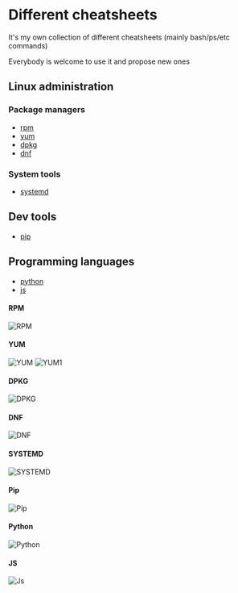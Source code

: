 # Different cheatsheets

It's my own collection of different cheatsheets (mainly bash/ps/etc commands)

Everybody is welcome to use it and propose new ones

## Linux administration

### Package managers

- [rpm](#RPM)
- [yum](#YUM)
- [dpkg](#DPKG)
- [dnf](#DNF)

### System tools

- [systemd](#SYSTEMD)

## Dev tools

- [pip](#Pip)

## Programming languages

- [python](#Python)
- [js](#JS)

#### RPM
![RPM](https://github.com/SvyatoslavFedynyak/cheatsheets/blob/master/files/rpm.jpg)

#### YUM
![YUM](https://github.com/SvyatoslavFedynyak/cheatsheets/blob/master/files/yum.png)
![YUM1](https://github.com/SvyatoslavFedynyak/cheatsheets/blob/master/files/yum1.png)

#### DPKG
![DPKG](https://github.com/SvyatoslavFedynyak/cheatsheets/blob/master/files/deb.jpg)

#### DNF
![DNF](https://github.com/SvyatoslavFedynyak/cheatsheets/blob/master/files/dnf.jpg)

#### SYSTEMD
![SYSTEMD](https://github.com/SvyatoslavFedynyak/cheatsheets/blob/master/files/systemd.png)

#### Pip
![Pip](https://github.com/SvyatoslavFedynyak/cheatsheets/blob/master/files/pip.jpg)

#### Python
![Python](https://github.com/SvyatoslavFedynyak/cheatsheets/blob/master/files/python_cheatsheet.png)

#### JS
![Js](https://github.com/SvyatoslavFedynyak/cheatsheets/blob/master/files/js_cheatsheet.png)
